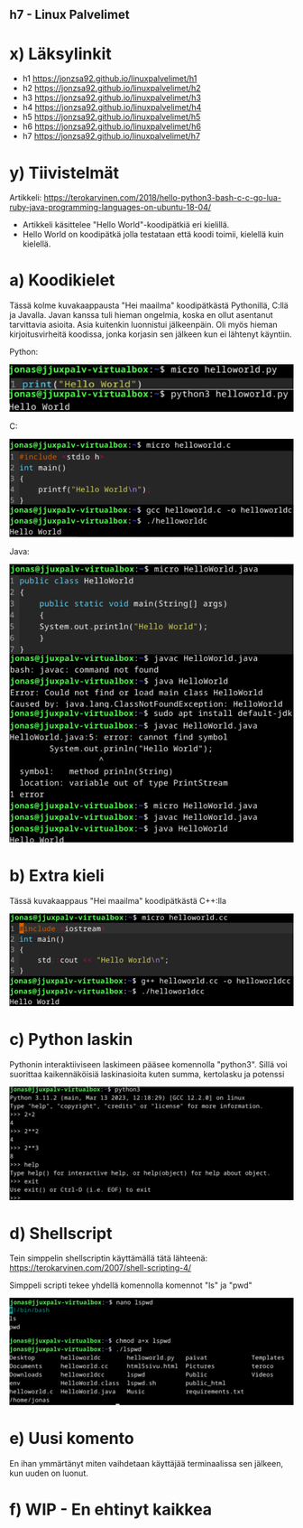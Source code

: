 ## h7 - Linux Palvelimet

# x) Läksylinkit
- h1 https://jonzsa92.github.io/linuxpalvelimet/h1
- h2 https://jonzsa92.github.io/linuxpalvelimet/h2
- h3 https://jonzsa92.github.io/linuxpalvelimet/h3
- h4 https://jonzsa92.github.io/linuxpalvelimet/h4
- h5 https://jonzsa92.github.io/linuxpalvelimet/h5
- h6 https://jonzsa92.github.io/linuxpalvelimet/h6
- h7 https://jonzsa92.github.io/linuxpalvelimet/h7 

# y) Tiivistelmät
Artikkeli: https://terokarvinen.com/2018/hello-python3-bash-c-c-go-lua-ruby-java-programming-languages-on-ubuntu-18-04/
- Artikkeli käsittelee "Hello World"-koodipätkiä eri kielillä.
- Hello World on koodipätkä jolla testataan että koodi toimii, kielellä kuin kielellä.

# a) Koodikielet

Tässä kolme kuvakaappausta "Hei maailma" koodipätkästä Pythonillä, C:llä ja Javalla.
Javan kanssa tuli hieman ongelmia, koska en ollut asentanut tarvittavia asioita. Asia kuitenkin luonnistui jälkeenpäin.
Oli myös hieman kirjoitusvirheitä koodissa, jonka korjasin sen jälkeen kun ei lähtenyt käyntiin.

Python:

![Add file: Python](helloworldpython.png)

C:

![Add file: C](helloworldc.png)

Java:

![Add file: Java](helloworldjava.png)

# b) Extra kieli

Tässä kuvakaappaus "Hei maailma" koodipätkästä C++:lla

![Add file: C++](helloworldcplusplus.png)

# c) Python laskin

Pythonin interaktiiviseen laskimeen pääsee komennolla "python3". Sillä voi suorittaa kaikennäköisiä laskinasioita kuten summa, kertolasku ja potenssi

![Add file: Python-laskin](pyhton3laskin.png)

# d) Shellscript

Tein simppelin shellscriptin käyttämällä tätä lähteenä: https://terokarvinen.com/2007/shell-scripting-4/

Simppeli scripti tekee yhdellä komennolla komennot "ls" ja "pwd"

![Add file: ShellScript](shellscript.png)

# e) Uusi komento

En ihan ymmärtänyt miten vaihdetaan käyttäjää terminaalissa sen jälkeen, kun uuden on luonut.

# f) WIP - En ehtinyt kaikkea
